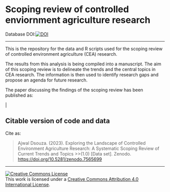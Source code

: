 
# Scoping review of controlled enviornment agriculture research

Database DOI:[![DOI](https://zenodo.org/badge/567229145.svg)](https://zenodo.org/badge/latestdoi/567229145)

------------------------------------------------------------------------

This is the repository for the data and R scripts used for the scoping review of controlled environment agriculture (CEA) research.

The results from this analysis is being compiled into a manuscript. The aim of this scoping review is to delineate the trends and the central topics in CEA research. The information is then used to identify research gaps and propose an agenda for future research.

The paper discussing the findings of the scoping review has been published as:

| 



## Citable version of code and data

Cite as:
> Ajwal Dsouza. (2023). Exploring the Landscape of Controlled Environment Agriculture Research: A Systematic Scoping Review of Current Trends and Topics >>(1.0) [Data set]. Zenodo. https://doi.org/10.5281/zenodo.7565699

------------------------------------------------------------------------

<a rel="license" href="http://creativecommons.org/licenses/by/4.0/"><img src="https://i.creativecommons.org/l/by/4.0/88x31.png" alt="Creative Commons License" style="border-width:0"/></a><br />This work is licensed under a <a rel="license" href="http://creativecommons.org/licenses/by/4.0/">Creative Commons Attribution 4.0 International License</a>.
